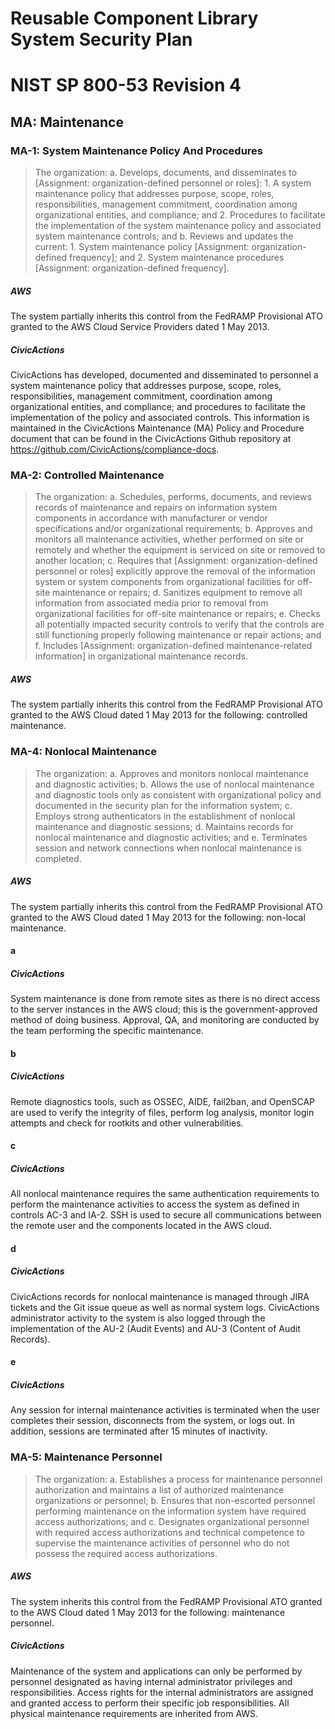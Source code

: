 # Reusable Component Library System Security Plan

# NIST SP 800-53 Revision 4

## MA: Maintenance

### MA-1: System Maintenance Policy And Procedures

> The organization:
>   a.  Develops, documents, and disseminates to [Assignment: organization-defined
> personnel or roles]:
>     1.  A system maintenance policy that addresses purpose, scope, roles, responsibilities,
> management commitment, coordination among organizational entities, and compliance; and
>     2.  Procedures to facilitate the implementation of the system maintenance
> policy and associated system maintenance controls; and
>   b.  Reviews and updates the current:
>     1.  System maintenance policy [Assignment: organization-defined frequency];
> and
>     2.  System maintenance procedures [Assignment: organization-defined frequency].

##### AWS

The system partially inherits this control from the FedRAMP Provisional ATO granted to the AWS Cloud Service Providers dated 1 May 2013.


##### CivicActions

CivicActions has developed, documented and disseminated to personnel a system maintenance policy that addresses purpose, scope, roles, responsibilities, management commitment, coordination among organizational entities, and compliance; and procedures to facilitate the implementation of the policy and associated controls. This information is maintained in the CivicActions Maintenance (MA) Policy and Procedure document that can be found in the CivicActions Github repository at <https://github.com/CivicActions/compliance-docs>.

### MA-2: Controlled Maintenance

> The organization:
>   a.  Schedules, performs, documents, and reviews records of maintenance and repairs
> on information system components in accordance with manufacturer or vendor specifications and/or organizational requirements;
>   b.  Approves and monitors all maintenance activities, whether performed on site
> or remotely and whether the equipment is serviced on site or removed to another location;
>   c.  Requires that [Assignment: organization-defined personnel or roles] explicitly
> approve the removal of the information system or system components from organizational facilities for off-site maintenance or repairs;
>   d.  Sanitizes equipment to remove all information from associated media prior
> to removal from organizational facilities for off-site maintenance or repairs;
>   e.  Checks all potentially impacted security controls to verify that the controls
> are still functioning properly following maintenance or repair actions; and
>   f.  Includes [Assignment: organization-defined maintenance-related information]
> in organizational maintenance records.

##### AWS

The system partially inherits this control from the FedRAMP Provisional ATO granted to the AWS Cloud dated 1 May 2013 for the following: controlled maintenance.


### MA-4: Nonlocal Maintenance

> The organization:
>   a.  Approves and monitors nonlocal maintenance and diagnostic activities;
>   b.  Allows the use of nonlocal maintenance and diagnostic tools only as consistent
> with organizational policy and documented in the security plan for the information system;
>   c.  Employs strong authenticators in the establishment of nonlocal maintenance
> and diagnostic sessions;
>   d.  Maintains records for nonlocal maintenance and diagnostic activities; and
>   e.  Terminates session and network connections when nonlocal maintenance is
> completed.

##### AWS

The system partially inherits this control from the FedRAMP Provisional ATO granted to the AWS Cloud dated 1 May 2013 for the following: non-local maintenance.


#### a

##### CivicActions

System maintenance is done from remote sites as there is no direct access to the server instances in the AWS cloud; this is the government-approved method of doing business. Approval, QA, and monitoring are conducted by the team performing the specific maintenance.

#### b

##### CivicActions

Remote diagnostics tools, such as OSSEC, AIDE, fail2ban, and OpenSCAP are used to verify the integrity of files, perform log analysis, monitor login attempts and check for rootkits and other vulnerabilities.

#### c

##### CivicActions

All nonlocal maintenance requires the same authentication requirements to perform the maintenance activities to access the system as defined in controls AC-3 and IA-2. SSH is used to secure all communications between the remote user and the components located in the AWS cloud.

#### d

##### CivicActions

CivicActions records for nonlocal maintenance is managed through JIRA tickets and the Git issue queue as well as normal system logs. CivicActions administrator activity to the system is also logged through the implementation of the AU-2 (Audit Events) and AU-3 (Content of Audit Records).

#### e

##### CivicActions

Any session for internal maintenance activities is terminated when the user completes their session, disconnects from the system, or logs out. In addition, sessions are terminated after 15 minutes of inactivity.

### MA-5: Maintenance Personnel

> The organization:
>   a.  Establishes a process for maintenance personnel authorization and maintains
> a list of authorized maintenance organizations or personnel;
>   b.  Ensures that non-escorted personnel performing maintenance on the information
> system have required access authorizations; and
>   c.  Designates organizational personnel with required access authorizations
> and technical competence to supervise the maintenance activities of personnel who do not possess the required access authorizations.

##### AWS

The system inherits this control from the FedRAMP Provisional ATO granted to the AWS Cloud dated 1 May 2013 for the following: maintenance personnel.


##### CivicActions

Maintenance of the system and applications can only be performed by personnel designated as having internal administrator privileges and responsibilities.  Access rights for the internal administrators are assigned and granted access to perform their specific job responsibilities. All physical maintenance requirements are inherited from AWS.



